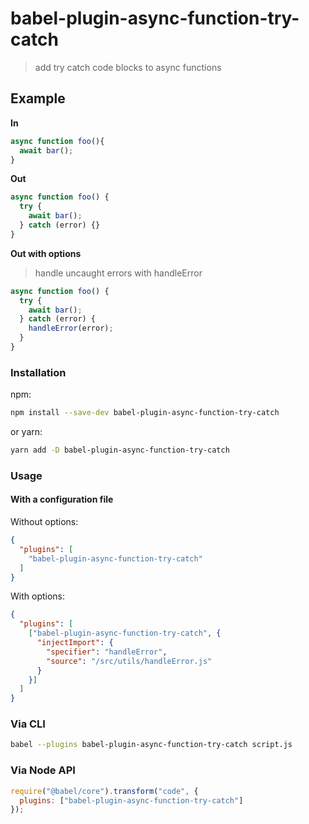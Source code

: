 # babel-plugin-async-function-try-catch

> add try catch code blocks to async functions

## Example

**In**

```js
async function foo(){
  await bar();
}
```

**Out**

```js
async function foo() {
  try {
    await bar();
  } catch (error) {}
}
```

**Out with options**

> handle uncaught errors with handleError

```js
async function foo() {
  try {
    await bar();
  } catch (error) {
    handleError(error);
  }
}
```

### Installation

npm: 

```sh
npm install --save-dev babel-plugin-async-function-try-catch
```

or yarn: 

```sh
yarn add -D babel-plugin-async-function-try-catch
```

### Usage

#### With a configuration file

Without options:

```json
{
  "plugins": [
    "babel-plugin-async-function-try-catch"
  ]
}
```

With options: 

```json
{
  "plugins": [
    ["babel-plugin-async-function-try-catch", {
      "injectImport": {
        "specifier": "handleError",
        "source": "/src/utils/handleError.js"
      }
    }]
  ]
}
```

### Via CLI

```sh
babel --plugins babel-plugin-async-function-try-catch script.js
```

### Via Node API

```js
require("@babel/core").transform("code", {
  plugins: ["babel-plugin-async-function-try-catch"]
});
```
